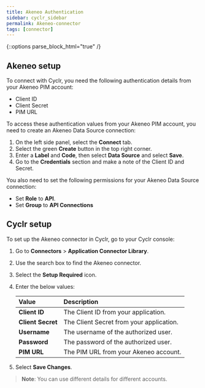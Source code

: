 ```yaml
---
title: Akeneo Authentication
sidebar: cyclr_sidebar
permalink: Akeneo-connector
tags: [connector]
---
```

{::options parse_block_html="true" /}
<section class="card">

## Akeneo setup
To connect with Cyclr, you need the following authentication details from your Akeneo PIM account:
*  Client ID
*  Client Secret
*  PIM URL

To access these authentication values from your Akeneo PIM account, you need to create an Akeneo Data Source connection:
1.  On the left side panel, select the **Connect** tab.
2.  Select the green **Create** button in the top right corner.
3.  Enter a **Label** and **Code**, then select **Data Source** and select **Save**.
4.  Go to the **Credentials** section and make a note of the Client ID and Secret.

You also need to set the following permissions for your Akeneo Data Source connection:
*  Set **Role** to **API**.
*  Set **Group** to **API Connections**

</section>
<section class="card">

## Cyclr setup

To set up the Akeneo connector in Cyclr, go to your Cyclr console:

1. Go to **Connectors** > **Application Connector Library**.

2. Use the search box to find the Akeneo connector.

3. Select the **Setup Required** icon.

4. Enter the below values:

   | **Value**          | **Description**                             |
   | :----------------- | :------------------------------------------ |
   | **Client ID**   | The Client ID from your application.      |
   | **Client Secret**   | The Client Secret from your application.   |
   | **Username**   | The username of the authorized user.     |
   | **Password**   | The password of the authorized user.   |
   | **PIM URL**   | The PIM URL from your Akeneo account.   |

6. Select **Save Changes**.

> **Note**: You can use different details for different accounts.

</section>
